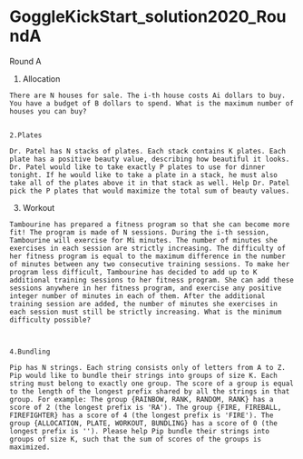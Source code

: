 # GoggleKickStart_solution2020_RoundA

Round A

   1. Allocation

    There are N houses for sale. The i-th house costs Ai dollars to buy. You have a budget of B dollars to spend. What is the maximum number of houses you can buy?


    2.Plates

    Dr. Patel has N stacks of plates. Each stack contains K plates. Each plate has a positive beauty value, describing how beautiful it looks. Dr. Patel would like to take exactly P plates to use for dinner tonight. If he would like to take a plate in a stack, he must also take all of the plates above it in that stack as well. Help Dr. Patel pick the P plates that would maximize the total sum of beauty values.


   3. Workout

    Tambourine has prepared a fitness program so that she can become more fit! The program is made of N sessions. During the i-th session, Tambourine will exercise for Mi minutes. The number of minutes she exercises in each session are strictly increasing. The difficulty of her fitness program is equal to the maximum difference in the number of minutes between any two consecutive training sessions. To make her program less difficult, Tambourine has decided to add up to K additional training sessions to her fitness program. She can add these sessions anywhere in her fitness program, and exercise any positive integer number of minutes in each of them. After the additional training session are added, the number of minutes she exercises in each session must still be strictly increasing. What is the minimum difficulty possible?



    4.Bundling

    Pip has N strings. Each string consists only of letters from A to Z. Pip would like to bundle their strings into groups of size K. Each string must belong to exactly one group. The score of a group is equal to the length of the longest prefix shared by all the strings in that group. For example: The group {RAINBOW, RANK, RANDOM, RANK} has a score of 2 (the longest prefix is 'RA'). The group {FIRE, FIREBALL, FIREFIGHTER} has a score of 4 (the longest prefix is 'FIRE'). The group {ALLOCATION, PLATE, WORKOUT, BUNDLING} has a score of 0 (the longest prefix is ''). Please help Pip bundle their strings into groups of size K, such that the sum of scores of the groups is maximized.

